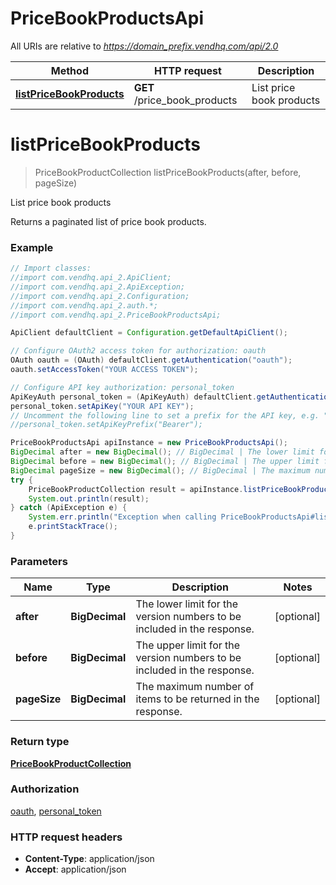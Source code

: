 # PriceBookProductsApi

All URIs are relative to *https://domain_prefix.vendhq.com/api/2.0*

Method | HTTP request | Description
------------- | ------------- | -------------
[**listPriceBookProducts**](PriceBookProductsApi.md#listPriceBookProducts) | **GET** /price_book_products | List price book products


<a name="listPriceBookProducts"></a>
# **listPriceBookProducts**
> PriceBookProductCollection listPriceBookProducts(after, before, pageSize)

List price book products

Returns a paginated list of price book products.

### Example
```java
// Import classes:
//import com.vendhq.api_2.ApiClient;
//import com.vendhq.api_2.ApiException;
//import com.vendhq.api_2.Configuration;
//import com.vendhq.api_2.auth.*;
//import com.vendhq.api_2.PriceBookProductsApi;

ApiClient defaultClient = Configuration.getDefaultApiClient();

// Configure OAuth2 access token for authorization: oauth
OAuth oauth = (OAuth) defaultClient.getAuthentication("oauth");
oauth.setAccessToken("YOUR ACCESS TOKEN");

// Configure API key authorization: personal_token
ApiKeyAuth personal_token = (ApiKeyAuth) defaultClient.getAuthentication("personal_token");
personal_token.setApiKey("YOUR API KEY");
// Uncomment the following line to set a prefix for the API key, e.g. "Bearer" (defaults to null)
//personal_token.setApiKeyPrefix("Bearer");

PriceBookProductsApi apiInstance = new PriceBookProductsApi();
BigDecimal after = new BigDecimal(); // BigDecimal | The lower limit for the version numbers to be included in the response.
BigDecimal before = new BigDecimal(); // BigDecimal | The upper limit for the version numbers to be included in the response.
BigDecimal pageSize = new BigDecimal(); // BigDecimal | The maximum number of items to be returned in the response.
try {
    PriceBookProductCollection result = apiInstance.listPriceBookProducts(after, before, pageSize);
    System.out.println(result);
} catch (ApiException e) {
    System.err.println("Exception when calling PriceBookProductsApi#listPriceBookProducts");
    e.printStackTrace();
}
```

### Parameters

Name | Type | Description  | Notes
------------- | ------------- | ------------- | -------------
 **after** | **BigDecimal**| The lower limit for the version numbers to be included in the response. | [optional]
 **before** | **BigDecimal**| The upper limit for the version numbers to be included in the response. | [optional]
 **pageSize** | **BigDecimal**| The maximum number of items to be returned in the response. | [optional]

### Return type

[**PriceBookProductCollection**](PriceBookProductCollection.md)

### Authorization

[oauth](../README.md#oauth), [personal_token](../README.md#personal_token)

### HTTP request headers

 - **Content-Type**: application/json
 - **Accept**: application/json
